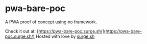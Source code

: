 # pwa-bare-poc
A PWA proof of concept using no framework.

Check it out at: [https://pwa-bare-poc.surge.sh/](https://pwa-bare-poc.surge.sh/)
Hosted with love by [surge.sh](https://surge.sh)